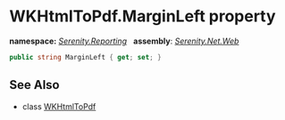 # WKHtmlToPdf.MarginLeft property
**namespace:** *[Serenity.Reporting](../../README.md#serenity.reporting-namespace)*   **assembly**: *[Serenity.Net.Web](../../README.md)*

```csharp
public string MarginLeft { get; set; }
```

## See Also

* class [WKHtmlToPdf](../WKHtmlToPdf.md)